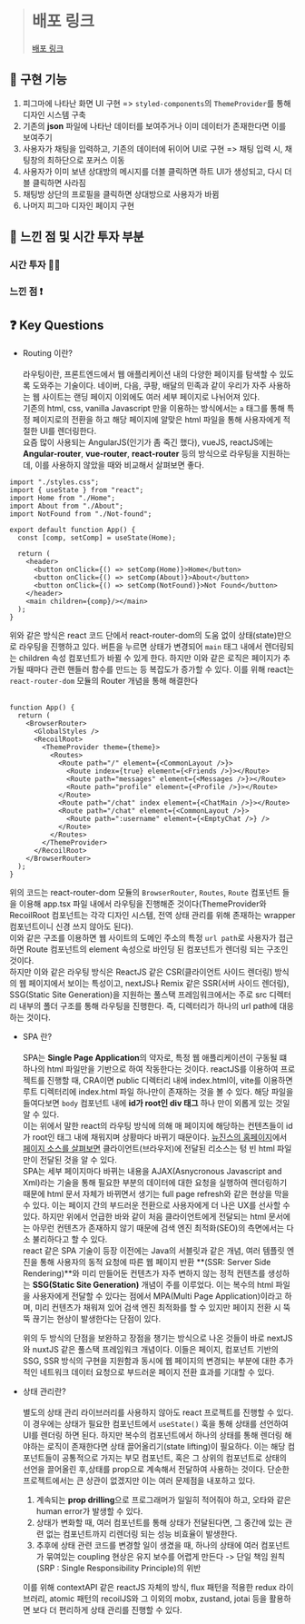 > # 배포 링크
>
> [배포 링크](https://react-messenger-19th-seungwan-wg21.vercel.app/)

## 📌 구현 기능

1. 피그마에 나타난 화면 UI 구현 => `styled-components`의 `ThemeProvider`를 통해 디자인 시스템 구축
2. 기존의 **json** 파일에 나타난 데이터를 보여주거나 이미 데이터가 존재한다면 이를 보여주기
3. 사용자가 채팅을 입력하고, 기존의 데이터에 뒤이어 UI로 구현 => 채팅 입력 시, 채팅창의 최하단으로 포커스 이동
4. 사용자가 이미 보낸 상대방의 메시지를 더블 클릭하면 하트 UI가 생성되고, 다시 더블 클릭하면 사라짐
5. 채팅방 상단의 프로필을 클릭하면 상대방으로 사용자가 바뀜
6. 나머지 피그마 디자인 페이지 구현

## 🧠 느낀 점 및 시간 투자 부분

### 시간 투자 💪🏼

### 느낀 점 ❗️

## ❓ Key Questions

- Routing 이란? <br><br>
  라우팅이란, 프론트엔드에서 웹 애플리케이션 내의 다양한 페이지를 탐색할 수 있도록 도와주는 기술이다. 네이버, 다음, 쿠팡, 배달의 민족과 같이 우리가 자주 사용하는 웹 사이트는 랜딩 페이지 이외에도 여러 세부 페이지로 나뉘어져 있다. <br>
  기존의 html, css, vanilla Javascript 만을 이용하는 방식에서는 `a` 태그를 통해 특정 페이지로의 전환을 하고 해당 페이지에 알맞은 html 파일을 통해 사용자에게 적절한 UI를 렌더링한다.<br>
  요즘 많이 사용되는 AngularJS(인기가 좀 죽긴 했다), vueJS, reactJS에는 **Angular-router**, **vue-router**, **react-router** 등의 방식으로 라우팅을 지원하는데, 이를 사용하지 않았을 때와 비교해서 살펴보면 좋다.

```
import "./styles.css";
import { useState } from "react";
import Home from "./Home";
import About from "./About";
import NotFound from "./Not-found";

export default function App() {
  const [comp, setComp] = useState(Home);

  return (
    <header>
      <button onClick={() => setComp(Home)}>Home</button>
      <button onClick={() => setComp(About)}>About</button>
      <button onClick={() => setComp(NotFound)}>Not Found</button>
    </header>
    <main children={comp}/></main>
  );
}
```

위와 같은 방식은 react 코드 단에서 react-router-dom의 도움 없이 상태(state)만으로 라우팅을 진행하고 있다. 버튼을 누르면 상태가 변경되어 `main` 태그 내에서 렌더링되는 children 속성 컴포넌트가 바뀔 수 있게 한다. 하지만 이와 같은 로직은 페이지가 추가될 때마다 관련 핸들러 함수를 만드는 등 복잡도가 증가할 수 있다. 이를 위해 react는 `react-router-dom` 모듈의 Router 개념을 통해 해결한다
<br><br>

```
function App() {
  return (
    <BrowserRouter>
      <GlobalStyles />
      <RecoilRoot>
        <ThemeProvider theme={theme}>
          <Routes>
            <Route path="/" element={<CommonLayout />}>
              <Route index={true} element={<Friends />}></Route>
              <Route path="messages" element={<Messages />}></Route>
              <Route path="profile" element={<Profile />}></Route>
            </Route>
            <Route path="/chat" index element={<ChatMain />}></Route>
            <Route path="/chat" element={<CommonLayout />}>
              <Route path=":username" element={<EmptyChat />} />
            </Route>
          </Routes>
        </ThemeProvider>
      </RecoilRoot>
    </BrowserRouter>
  );
}
```

위의 코드는 react-router-dom 모듈의 `BrowserRouter`, `Routes`, `Route` 컴포넌트 들을 이용해 app.tsx 파일 내에서 라우팅을 진행해준 것이다(ThemeProvider와 RecoilRoot 컴포넌트는 각각 디자인 시스템, 전역 상태 관리를 위해 존재하는 wrapper 컴포넌트이니 신경 쓰지 않아도 된다).<br>
이와 같은 구조를 이용하면 웹 사이트의 도메인 주소의 특정 `url path`로 사용자가 접근하면 Route 컴포넌트의 element 속성으로 바인딩 된 컴포넌트가 렌더링 되는 구조인 것이다.<br>
하지만 이와 같은 라우팅 방식은 ReactJS 같은 CSR(클라이언트 사이드 렌더링) 방식의 웹 페이지에서 보이는 특성이고, nextJS나 Remix 같은 SSR(서버 사이드 렌더링), SSG(Static Site Generation)을 지원하는 풀스택 프레임워크에서는 주로 src 디렉터리 내부의 폴더 구조를 통해 라우팅을 진행한다. 즉, 디렉터리가 하나의 url path에 대응하는 것이다.

- SPA 란?<br><br>
  SPA는 **Single Page Application**의 약자로, 특정 웹 애플리케이션이 구동될 떄 하나의 html 파일만을 기반으로 하여 작동한다는 것이다. reactJS를 이용하여 프로젝트를 진행할 때, CRA이면 public 디렉터리 내에 index.html이, vite를 이용하면 루트 디렉터리에 index.html 파일 하나만이 존재하는 것을 볼 수 있다. 해당 파일을 들여다보면 `body` 컴포넌트 내에 **id가 root인 div 태그** 하나 만이 외롭게 있는 것일 알 수 있다. <br>
  이는 위에서 말한 react의 라우팅 방식에 의해 매 페이지에 해당하는 컨텐츠들이 id 가 root인 태그 내에 채워지며 상황마다 바뀌기 때문이다. [뉴진스의 홈페이지](https://newjeans.kr/)에서 [페이지 소스를 살펴보면](view-source:https://newjeans.kr/) 클라이언트(브라우저)에 전달된 리소스는 텅 빈 html 파일만이 전달된 것을 알 수 있다.<br>
  SPA는 세부 페이지마다 바뀌는 내용을 AJAX(Asnycronous Javascript and Xml)라는 기술을 통해 필요한 부분의 데이터에 대한 요청을 실행하여 렌더링하기 때문에 html 문서 자체가 바뀌면서 생기는 full page refresh와 같은 현상을 막을 수 있다. 이는 페이지 간의 부드러운 전환으로 사용자에게 더 나은 UX를 선사할 수 있다. 하지만 위에서 언급한 바와 같이 처음 클라이언트에게 전달되는 html 문서에는 아무런 컨텐츠가 존재하지 않기 때문에 검색 엔진 최적화(SEO)의 측면에서는 다소 불리하다고 할 수 있다. <br>
  react 같은 SPA 기술이 등장 이전에는 Java의 서블릿과 같은 개념, 여러 템플릿 엔진을 통해 사용자의 동적 요청에 따른 웹 페이지 반환 **(SSR: Server Side Rendering)**와 미리 만들어둔 컨텐츠가 자주 변하지 않는 정적 컨텐츠를 생성하는 **SSG(Static Site Generation)** 개념이 주를 이루었다. 이는 복수의 html 파일을 사용자에게 전달할 수 있다는 점에서 MPA(Multi Page Application)이라고 하며, 미리 컨텐츠가 채워져 있어 검색 엔진 최적화를 할 수 있지만 페이지 전환 시 뚝뚝 끊기는 현상이 발생한다는 단점이 있다. <br>

  위의 두 방식의 단점을 보완하고 장점을 챙기는 방식으로 나온 것들이 바로 nextJS와 nuxtJS 같은 풀스택 프레임워크 개념이다. 이들은 페이지, 컴포넌트 기반의 SSG, SSR 방식의 구현을 지원함과 동시에 웹 페이지의 변경되는 부분에 대한 추가적인 네트워크 데이터 요청으로 부드러운 페이지 전환 효과를 기대할 수 있다.

- 상태 관리란?<br><br>
  별도의 상태 관리 라이브러리를 사용하지 않아도 react 프로젝트를 진행할 수 있다. 이 경우에는 상태가 필요한 컴포넌트에서 `useState()` 훅을 통해 상태를 선언하여 UI를 렌더링 하면 된다. 하지만 복수의 컴포넌트에서 하나의 상태를 통해 렌더링 해야하는 로직이 존재한다면 상태 끌어올리기(state lifting)이 필요하다. 이는 해당 컴포넌트들이 공통적으로 가지는 부모 컴포넌트, 혹은 그 상위의 컴포넌트로 상태의 선언을 끌어올린 후,상태를 prop으로 계속해서 전달하여 사용하는 것이다. 단순한 프로젝트에서는 큰 상관이 없겠지만 이는 여러 문제점을 내포하고 있다.<br>

  1. 계속되는 **prop drilling**으로 프로그래머가 일일히 적어줘야 하고, 오타와 같은 human error가 발생할 수 있다.
  2. 상태가 변화할 때, 여러 컴포넌트를 통해 상태가 전달된다면, 그 중간에 있는 관련 없는 컴포넌트까지 리렌더링 되는 성능 비효율이 발생한다.
  3. 추후에 상태 관련 코드를 변경할 일이 생겼을 때, 하나의 상태에 여러 컴포넌트가 묶여있는 coupling 현상은 유지 보수를 어렵게 만든다 -> 단일 책임 원칙(SRP : Single Responsibility Principle)의 위반
     <br>

  이를 위해 contextAPI 같은 reactJS 자체의 방식, flux 패턴을 적용한 redux 라이브러리, atomic 패턴의 recoilJS와 그 이외의 mobx, zustand, jotai 등을 활용하면 보다 더 편리하게 상태 관리를 진행할 수 있다.
